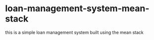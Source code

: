 # loan-management-system-mean-stack
this is a simple loan management system built using the mean stack
